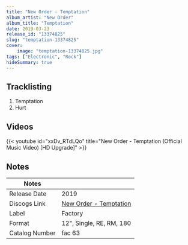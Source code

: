 ```yaml
---
title: "New Order - Temptation"
album_artist: "New Order"
album_title: "Temptation"
date: 2019-03-23
release_id: "13374825"
slug: "temptation-13374825"
cover:
    image: "temptation-13374825.jpg"
tags: ["Electronic", "Rock"]
hideSummary: true
---
```


## Tracklisting
1. Temptation
2. Hurt

## Videos
{{< youtube id="xxDv_RTdLQo" title="New Order - Temptation (Official Music Video) [HD Upgrade]" >}}

## Notes

| Notes          |             |
| ---------------| ----------- |
| Release Date   | 2019 |
| Discogs Link   | [New Order - Temptation](https://www.discogs.com/release/13374825) |
| Label          | Factory |
| Format         | 12\", Single, RE, RM, 180 |
| Catalog Number | fac 63 |

